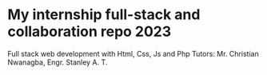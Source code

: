 # My internship full-stack and collaboration repo 2023
Full stack web development with Html, Css, Js and Php
Tutors: Mr. Christian Nwanagba, Engr. Stanley A. T.
